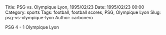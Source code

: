 Title: PSG vs. Olympique Lyon, 1995/02/23
Date: 1995/02/23 00:00
Category: sports
Tags: football, football scores, PSG, Olympique Lyon
Slug: psg-vs-olympique-lyon
Author: carbonero


PSG 4 - 1 Olympique Lyon
